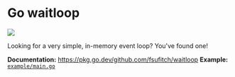 # Go waitloop
[![](https://godoc.org/github.com/fsufitch/waitloop?status.svg)](https://godoc.org/github.com/fsufitch/waitloop)

Looking for a very simple, in-memory event loop? You've found one!

**Documentation:** https://pkg.go.dev/github.com/fsufitch/waitloop
**Example:** [`example/main.go`](example/main.go)